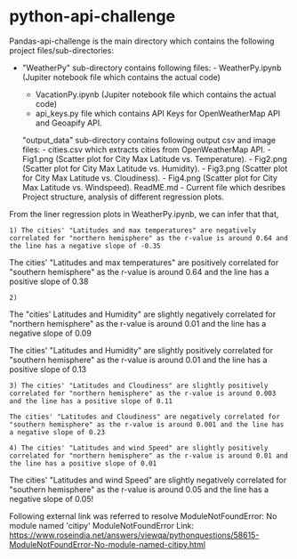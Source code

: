 # python-api-challenge
Pandas-api-challenge is the main directory which contains the following project files/sub-directories:

- "WeatherPy" sub-directory contains following files:
		 - WeatherPy.ipynb (Jupiter notebook file which contains the actual code)
     - VacationPy.ipynb  (Jupiter notebook file which contains the actual code)
     - api_keys.py file which contains API Keys for OpenWeatherMap API and Geoapify API.
	
	"output_data" sub-directory contains following output csv and image files:
       - cities.csv  which extracts cities from OpenWeatherMap API.
       - Fig1.png (Scatter plot for City Max Latitude vs. Temperature).
       - Fig2.png (Scatter plot for City Max Latitude vs. Humidity).
       - Fig3.png (Scatter plot for City Max Latitude vs. Cloudiness).
       - Fig4.png (Scatter plot for City Max Latitude vs. Windspeed).
  ReadME.md - Current file which desribes Project structure, analysis of different regression plots.

From the liner regression plots in WeatherPy.ipynb, we can infer that that,

	1) The cities' "Latitudes and max temperatures" are negatively correlated for "northern hemisphere" as the r-value is around 0.64 and the line has a negative slope of -0.35

The cities' "Latitudes and max temperatures" are positively correlated for "southern hemisphere" as the r-value is around 0.64 and the line has a positive slope of 0.38

	2) 
The "cities' Latitudes and Humidity" are slightly negatively correlated for "northern hemisphere" as the r-value is around 0.01 and the line has a negative slope of 0.09

The cities' "Latitudes and Humidity" are slightly positively correlated for "southern hemisphere" as the r-value is around 0.01 and the line has a positive slope of 0.13

	3) The cities' "Latitudes and Cloudiness" are slightly positively correlated for "northern hemisphere" as the r-value is around 0.003 and the line has a positive slope of 0.11
  
	The cities' "Latitudes and Cloudiness" are negatively correlated for "southern hemisphere" as the r-value is around 0.001 and the line has a negative slope of 0.23
	
	4) The cities' "Latitudes and wind Speed" are slightly positively correlated for "northern hemisphere" as the r-value is around 0.01 and the line has a positive slope of 0.01
	
The cities' "Latitudes and wind Speed" are slightly negatively correlated for "southern hemisphere" as the r-value is around 0.05 and the line has a negative slope of 0.05!

Following external link was referred to resolve  ModuleNotFoundError: No module named 'citipy' ModuleNotFoundError
Link: https://www.roseindia.net/answers/viewqa/pythonquestions/58615-ModuleNotFoundError-No-module-named-citipy.html


